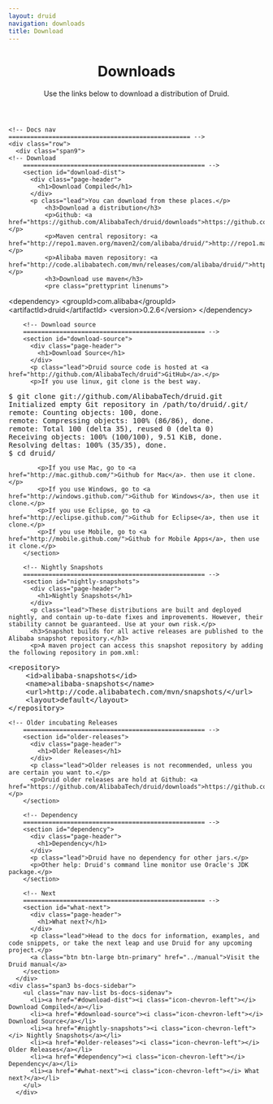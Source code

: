 ```yaml
---
layout: druid
navigation: downloads
title: Download
---
```


<div>
<header class="jumbotron subhead" id="overview">
  <div class="container">
    <h1>Downloads</h1>
    <p class="lead">Use the links below to download a distribution of Druid.</p>
  </div>
</header>
</div>
<div class="container">

    <!-- Docs nav
    ================================================== -->
    <div class="row">
      <div class="span9">
    <!-- Download
        ================================================== -->
        <section id="download-dist">
          <div class="page-header">
            <h1>Download Compiled</h1>
          </div>
          <p class="lead">You can download from these places.</p>
              <h3>Download a distribution</h3>
              <p>Github: <a href="https://github.com/AlibabaTech/druid/downloads">https://github.com/AlibabaTech/druid/downloads</a></p>
              <p>Maven central repository: <a href="http://repo1.maven.org/maven2/com/alibaba/druid/">http://repo1.maven.org/maven2/com/alibaba/druid/</a></p>
              <p>Alibaba maven repository: <a href="http://code.alibabatech.com/mvn/releases/com/alibaba/druid/">http://code.alibabatech.com/mvn/releases/com/alibaba/druid/</a></p>
              <h3>Download use maven</h3>
              <pre class="prettyprint linenums">
&lt;dependency&gt;
     &lt;groupId&gt;com.alibaba&lt;/groupId&gt;
     &lt;artifactId&gt;druid&lt;/artifactId&gt;
     &lt;version&gt;0.2.6&lt;/version&gt;
&lt;/dependency&gt;
</pre>
        </section>

        <!-- Download source
        ================================================== -->
        <section id="download-source">
          <div class="page-header">
            <h1>Download Source</h1>
          </div>
          <p class="lead">Druid source code is hosted at <a href="http://github.com/AlibabaTech/druid">GitHub</a>.</p>
          <p>If you use linux, git clone is the best way.
<pre class="prettyprint">
$ git clone git://github.com/AlibabaTech/druid.git
Initialized empty Git repository in /path/to/druid/.git/
remote: Counting objects: 100, done.
remote: Compressing objects: 100% (86/86), done.
remote: Total 100 (delta 35), reused 0 (delta 0)
Receiving objects: 100% (100/100), 9.51 KiB, done.
Resolving deltas: 100% (35/35), done.
$ cd druid/
</pre></p>
            <p>If you use Mac, go to <a href="http://mac.github.com/">Github for Mac</a>. then use it clone.</p>
            <p>If you use Windows, go to <a href="http://windows.github.com/">Github for Windows</a>, then use it clone.</p>
            <p>If you use Eclipse, go to <a href="http://eclipse.github.com/">Github for Eclipse</a>, then use it clone.</p>
            <p>If you use Mobile, go to <a href="http://mobile.github.com/">Github for Mobile Apps</a>, then use it clone.</p>
        </section>

        <!-- Nightly Snapshots
        ================================================== -->
        <section id="nightly-snapshots">
          <div class="page-header">
            <h1>Nightly Snapshots</h1>
          </div>
          <p class="lead">These distributions are built and deployed nightly, and contain up-to-date fixes and improvements. However, their stability cannot be guaranteed. Use at your own risk.</p>
          <h3>Snapshot builds for all active releases are published to the Alibaba snapshot repository.</h3>
          <p>A maven project can access this snapshot repository by adding the following repository in pom.xml:
<pre class="prettyprint linenums">
&lt;repository&gt;
    &lt;id&gt;alibaba-snapshots&lt;/id&gt;
    &lt;name&gt;alibaba-snapshots&lt;/name&gt;
    &lt;url&gt;http://code.alibabatech.com/mvn/snapshots/&lt;/url&gt;
    &lt;layout&gt;default&lt;/layout&gt;
&lt;/repository>
</pre>
</p>
        </section>

	<!-- Older incubating Releases
        ================================================== -->
        <section id="older-releases">
          <div class="page-header">
            <h1>Older Releases</h1>
          </div>
          <p class="lead">Older releases is not recommended, unless you are certain you want to.</p>
          <p>Druid older releases are hold at Github: <a href="https://github.com/AlibabaTech/druid/downloads">https://github.com/AlibabaTech/druid/downloads</a>.</p>
        </section>

        <!-- Dependency
        ================================================== -->
        <section id="dependency">
          <div class="page-header">
            <h1>Dependency</h1>
          </div>
          <p class="lead">Druid have no dependency for other jars.</p>
          <p>Other help: Druid's command line monitor use Oracle's JDK package.</p>
        </section>

        <!-- Next
        ================================================== -->
        <section id="what-next">
          <div class="page-header">
            <h1>What next?</h1>
          </div>
          <p class="lead">Head to the docs for information, examples, and code snippets, or take the next leap and use Druid for any upcoming project.</p>
          <a class="btn btn-large btn-primary" href="../manual">Visit the Druid manual</a>
        </section>
      </div>
    <div class="span3 bs-docs-sidebar">
        <ul class="nav nav-list bs-docs-sidenav">
          <li><a href="#download-dist"><i class="icon-chevron-left"></i> Download Compiled</a></li>
          <li><a href="#download-source"><i class="icon-chevron-left"></i> Download Source</a></li>
          <li><a href="#nightly-snapshots"><i class="icon-chevron-left"></i> Nightly Snapshots</a></li>
          <li><a href="#older-releases"><i class="icon-chevron-left"></i> Older Releases</a></li>
          <li><a href="#dependency"><i class="icon-chevron-left"></i> Dependency</a></li>
          <li><a href="#what-next"><i class="icon-chevron-left"></i> What next?</a></li>
        </ul>
      </div>
  </div>
</div>

